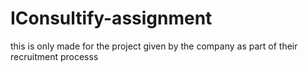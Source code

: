# IConsultify-assignment
this is only made for the project given by the company as part of their recruitment processs
